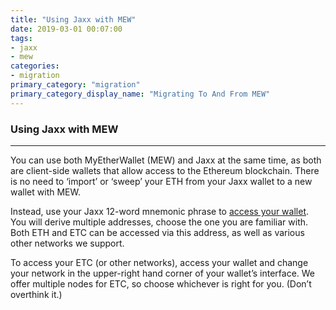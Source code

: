 ```yaml
---
title: "Using Jaxx with MEW"
date: 2019-03-01 00:07:00
tags:
- jaxx
- mew
categories:
- migration
primary_category: "migration"
primary_category_display_name: "Migrating To And From MEW"
---
```


### Using Jaxx with MEW
***

You can use both MyEtherWallet (MEW) and Jaxx at the same time, as both are client-side wallets that allow access to the Ethereum blockchain. There is no need to ‘import’ or ‘sweep’ your ETH from your Jaxx wallet to a new wallet with MEW.

Instead, use your Jaxx 12-word mnemonic phrase to [access your wallet](). You will derive multiple addresses, choose the one you are familiar with. Both ETH and ETC can be accessed via this address, as well as various other networks we support.

To access your ETC (or other networks), access your wallet and change your network in the upper-right hand corner of your wallet’s interface. We offer multiple nodes for ETC, so choose whichever is right for you. (Don’t overthink it.)
